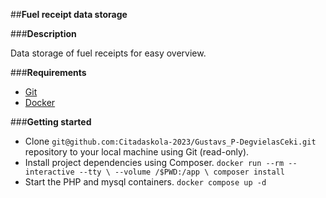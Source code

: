 ##**Fuel receipt data storage**

###**Description**

Data storage of fuel receipts for easy overview.

###**Requirements**

 - [Git](https://git-scm.com/)
 - [Docker](https://www.docker.com/get-started/)


###**Getting started**


  - Clone `git@github.com:Citadaskola-2023/Gustavs_P-DegvielasCeki.git` repository to your local machine using Git (read-only).
  - Install project dependencies using Composer.
    `docker run --rm --interactive --tty \
    --volume /$PWD:/app \
    composer install`
  - Start the PHP and mysql containers.
    `docker compose up -d`

